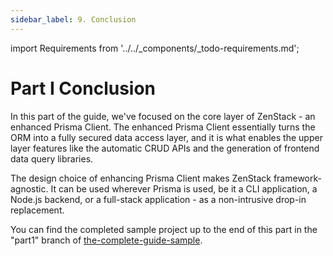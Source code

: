```yaml
---
sidebar_label: 9. Conclusion
---
```


import Requirements from '../../_components/_todo-requirements.md';

#  Part I Conclusion

In this part of the guide, we've focused on the core layer of ZenStack - an enhanced Prisma Client. The enhanced Prisma Client essentially turns the ORM into a fully secured data access layer, and it is what enables the upper layer features like the automatic CRUD APIs and the generation of frontend data query libraries.

The design choice of enhancing Prisma Client makes ZenStack framework-agnostic. It can be used wherever Prisma is used, be it a CLI application, a Node.js backend, or a full-stack application - as a non-intrusive drop-in replacement.

You can find the completed sample project up to the end of this part in the "part1" branch of [the-complete-guide-sample](https://github.com/zenstackhq/the-complete-guide-sample/tree/part1).
